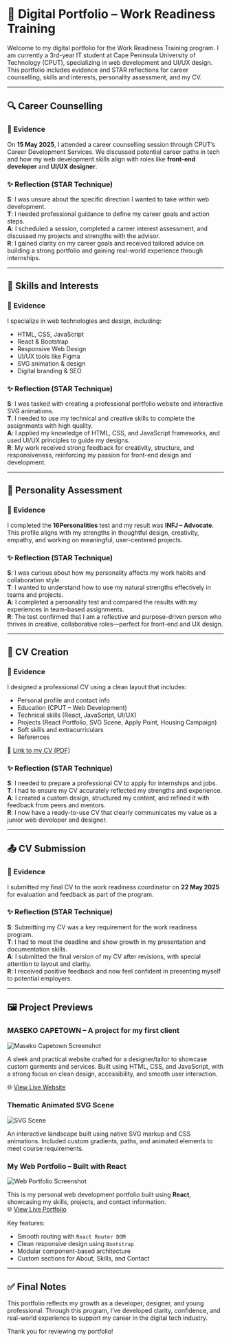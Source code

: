 # 💼 Digital Portfolio – Work Readiness Training

Welcome to my digital portfolio for the Work Readiness Training program. I am currently a 3rd-year IT student at Cape Peninsula University of Technology (CPUT), specializing in web development and UI/UX design. This portfolio includes evidence and STAR reflections for career counselling, skills and interests, personality assessment, and my CV.

---

## 🔍 Career Counselling

### 📄 Evidence
On **15 May 2025**, I attended a career counselling session through CPUT’s Career Development Services. We discussed potential career paths in tech and how my web development skills align with roles like **front-end developer** and **UI/UX designer**.

### ✨ Reflection (STAR Technique)

**S**: I was unsure about the specific direction I wanted to take within web development.  
**T**: I needed professional guidance to define my career goals and action steps.  
**A**: I scheduled a session, completed a career interest assessment, and discussed my projects and strengths with the advisor.  
**R**: I gained clarity on my career goals and received tailored advice on building a strong portfolio and gaining real-world experience through internships.

---

## 🧠 Skills and Interests

### 📄 Evidence
I specialize in web technologies and design, including:

- HTML, CSS, JavaScript
- React & Bootstrap
- Responsive Web Design
- UI/UX tools like Figma
- SVG animation & design
- Digital branding & SEO

### ✨ Reflection (STAR Technique)

**S**: I was tasked with creating a professional portfolio website and interactive SVG animations.  
**T**: I needed to use my technical and creative skills to complete the assignments with high quality.  
**A**: I applied my knowledge of HTML, CSS, and JavaScript frameworks, and used UI/UX principles to guide my designs.  
**R**: My work received strong feedback for creativity, structure, and responsiveness, reinforcing my passion for front-end design and development.

---

## 🧬 Personality Assessment

### 📄 Evidence
I completed the **16Personalities** test and my result was **INFJ – Advocate**. This profile aligns with my strengths in thoughtful design, creativity, empathy, and working on meaningful, user-centered projects.

### ✨ Reflection (STAR Technique)

**S**: I was curious about how my personality affects my work habits and collaboration style.  
**T**: I wanted to understand how to use my natural strengths effectively in teams and projects.  
**A**: I completed a personality test and compared the results with my experiences in team-based assignments.  
**R**: The test confirmed that I am a reflective and purpose-driven person who thrives in creative, collaborative roles—perfect for front-end and UX design.

---

## 📃 CV Creation

### 📄 Evidence
I designed a professional CV using a clean layout that includes:

- Personal profile and contact info
- Education (CPUT – Web Development)
- Technical skills (React, JavaScript, UI/UX)
- Projects (React Portfolio, SVG Scene, Apply Point, Housing Campaign)
- Soft skills and extracurriculars
- References

📎 [Link to my CV (PDF)](CV.pdf)

### ✨ Reflection (STAR Technique)

**S**: I needed to prepare a professional CV to apply for internships and jobs.  
**T**: I had to ensure my CV accurately reflected my strengths and experience.  
**A**: I created a custom design, structured my content, and refined it with feedback from peers and mentors.  
**R**: I now have a ready-to-use CV that clearly communicates my value as a junior web developer and designer.

---

## 📤 CV Submission

### 📄 Evidence
I submitted my final CV to the work readiness coordinator on **22 May 2025** for evaluation and feedback as part of the program.

### ✨ Reflection (STAR Technique)

**S**: Submitting my CV was a key requirement for the work readiness program.  
**T**: I had to meet the deadline and show growth in my presentation and documentation skills.  
**A**: I submitted the final version of my CV after revisions, with special attention to layout and clarity.  
**R**: I received positive feedback and now feel confident in presenting myself to potential employers.

---

## 🖼️ Project Previews

### MASEKO CAPETOWN – A project for my first client
![Maseko Capetown Screenshot](Maseko-CPT.png)

A sleek and practical website crafted for a designer/tailor to showcase custom garments and services. Built using HTML, CSS, and JavaScript, with a strong focus on clean design, accessibility, and smooth user interaction.

🌐 [View Live Website](https://projects-seven-flax.vercel.app/)

### Thematic Animated SVG Scene
![SVG Scene](svg-scene.png)

An interactive landscape built using native SVG markup and CSS animations. Included custom gradients, paths, and animated elements to meet course requirements.

### My Web Portfolio – Built with React
![Web Portfolio Screenshot](react-portfolio.png)

This is my personal web development portfolio built using **React**, showcasing my skills, projects, and contact information.  
🌐 [View Live Portfolio](https://portfolio-eyemshams-projects.vercel.app)

Key features:
- Smooth routing with `React Router DOM`
- Clean responsive design using `Bootstrap`
- Modular component-based architecture
- Custom sections for About, Skills, and Contact

---

## ✅ Final Notes

This portfolio reflects my growth as a developer, designer, and young professional. Through this program, I’ve developed clarity, confidence, and real-world experience to support my career in the digital tech industry.

Thank you for reviewing my portfolio!
